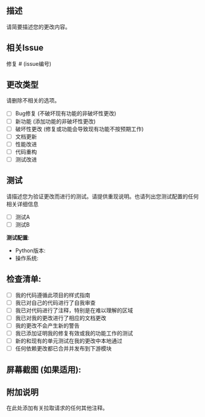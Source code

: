 ## 描述
请简要描述您的更改内容。

## 相关Issue
修复 # (issue编号)

## 更改类型
请删除不相关的选项。

- [ ] Bug修复 (不破坏现有功能的非破坏性更改)
- [ ] 新功能 (添加功能的非破坏性更改)
- [ ] 破坏性更改 (修复或功能会导致现有功能不按预期工作)
- [ ] 文档更新
- [ ] 性能改进
- [ ] 代码重构
- [ ] 测试改进

## 测试
请描述您为验证更改而进行的测试。请提供重现说明。也请列出您测试配置的任何相关详细信息

- [ ] 测试A
- [ ] 测试B

**测试配置**:
* Python版本:
* 操作系统:

## 检查清单:

- [ ] 我的代码遵循此项目的样式指南
- [ ] 我已对自己的代码进行了自我审查
- [ ] 我已对代码进行了注释，特别是在难以理解的区域
- [ ] 我已对我的更改进行了相应的文档更改
- [ ] 我的更改不会产生新的警告
- [ ] 我已添加证明我的修复有效或我的功能工作的测试
- [ ] 新的和现有的单元测试在我的更改中本地通过
- [ ] 任何依赖更改都已合并并发布到下游模块

## 屏幕截图 (如果适用):

## 附加说明
在此处添加有关拉取请求的任何其他注释。 